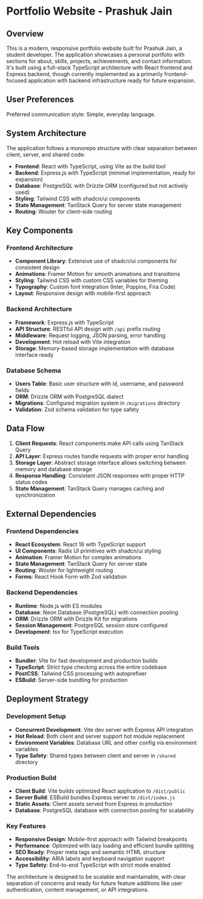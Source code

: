 # Portfolio Website - Prashuk Jain

## Overview

This is a modern, responsive portfolio website built for Prashuk Jain, a student developer. The application showcases a personal portfolio with sections for about, skills, projects, achievements, and contact information. It's built using a full-stack TypeScript architecture with React frontend and Express backend, though currently implemented as a primarily frontend-focused application with backend infrastructure ready for future expansion.

## User Preferences

Preferred communication style: Simple, everyday language.

## System Architecture

The application follows a monorepo structure with clear separation between client, server, and shared code:

- **Frontend**: React with TypeScript, using Vite as the build tool
- **Backend**: Express.js with TypeScript (minimal implementation, ready for expansion)
- **Database**: PostgreSQL with Drizzle ORM (configured but not actively used)
- **Styling**: Tailwind CSS with shadcn/ui components
- **State Management**: TanStack Query for server state management
- **Routing**: Wouter for client-side routing

## Key Components

### Frontend Architecture
- **Component Library**: Extensive use of shadcn/ui components for consistent design
- **Animations**: Framer Motion for smooth animations and transitions
- **Styling**: Tailwind CSS with custom CSS variables for theming
- **Typography**: Custom font integration (Inter, Poppins, Fira Code)
- **Layout**: Responsive design with mobile-first approach

### Backend Architecture
- **Framework**: Express.js with TypeScript
- **API Structure**: RESTful API design with `/api` prefix routing
- **Middleware**: Request logging, JSON parsing, error handling
- **Development**: Hot reload with Vite integration
- **Storage**: Memory-based storage implementation with database interface ready

### Database Schema
- **Users Table**: Basic user structure with id, username, and password fields
- **ORM**: Drizzle ORM with PostgreSQL dialect
- **Migrations**: Configured migration system in `/migrations` directory
- **Validation**: Zod schema validation for type safety

## Data Flow

1. **Client Requests**: React components make API calls using TanStack Query
2. **API Layer**: Express routes handle requests with proper error handling
3. **Storage Layer**: Abstract storage interface allows switching between memory and database storage
4. **Response Handling**: Consistent JSON responses with proper HTTP status codes
5. **State Management**: TanStack Query manages caching and synchronization

## External Dependencies

### Frontend Dependencies
- **React Ecosystem**: React 18 with TypeScript support
- **UI Components**: Radix UI primitives with shadcn/ui styling
- **Animation**: Framer Motion for complex animations
- **State Management**: TanStack Query for server state
- **Routing**: Wouter for lightweight routing
- **Forms**: React Hook Form with Zod validation

### Backend Dependencies
- **Runtime**: Node.js with ES modules
- **Database**: Neon Database (PostgreSQL) with connection pooling
- **ORM**: Drizzle ORM with Drizzle Kit for migrations
- **Session Management**: PostgreSQL session store configured
- **Development**: tsx for TypeScript execution

### Build Tools
- **Bundler**: Vite for fast development and production builds
- **TypeScript**: Strict type checking across the entire codebase
- **PostCSS**: Tailwind CSS processing with autoprefixer
- **ESBuild**: Server-side bundling for production

## Deployment Strategy

### Development Setup
- **Concurrent Development**: Vite dev server with Express API integration
- **Hot Reload**: Both client and server support hot module replacement
- **Environment Variables**: Database URL and other config via environment variables
- **Type Safety**: Shared types between client and server in `/shared` directory

### Production Build
- **Client Build**: Vite builds optimized React application to `/dist/public`
- **Server Build**: ESBuild bundles Express server to `/dist/index.js`
- **Static Assets**: Client assets served from Express in production
- **Database**: PostgreSQL database with connection pooling for scalability

### Key Features
- **Responsive Design**: Mobile-first approach with Tailwind breakpoints
- **Performance**: Optimized with lazy loading and efficient bundle splitting
- **SEO Ready**: Proper meta tags and semantic HTML structure
- **Accessibility**: ARIA labels and keyboard navigation support
- **Type Safety**: End-to-end TypeScript with strict mode enabled

The architecture is designed to be scalable and maintainable, with clear separation of concerns and ready for future feature additions like user authentication, content management, or API integrations.